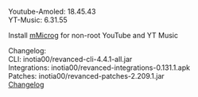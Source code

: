 Youtube-Amoled: 18.45.43  
YT-Music: 6.31.55  

Install [mMicrog](https://github.com/kazimmt/mMicroG/releases) for non-root YouTube and YT Music  

Changelog:  
CLI: inotia00/revanced-cli-4.4.1-all.jar  
Integrations: inotia00/revanced-integrations-0.131.1.apk  
Patches: inotia00/revanced-patches-2.209.1.jar  
[Changelog](https://github.com/inotia00/revanced-patches/releases/tag/v2.209.1)  
